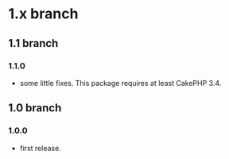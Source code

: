 # 1.x branch
## 1.1 branch
### 1.1.0
* some little fixes. This package requires at least CakePHP 3.4.

## 1.0 branch
### 1.0.0
* first release.
